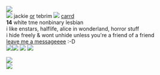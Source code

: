 ![](https://cdn.discordapp.com/attachments/729124835296280689/1111805040496230510/image.jpeg)  
![](https://wilardo.crd.co/assets/images/gallery27/2cecaabb_original.png?v=3a39217c) jackie [or](https://en.pronouns.page/@tebo) tebrim ![](https://mikejima.crd.co/assets/images/shadow/485b8fb5_original.gif?v=16e7e82c) [carrd](https://tebrim.carrd.co/)  
**14** white tme nonbinary lesbian    
i like enstars, halflife, alice in wonderland, horror stuff  
i hide freely & wont unhide unless you're a friend of a friend  
[leave me a messageeee](https://retrospring.net/@tebrim) :-D  
![](https://wilardo.crd.co/assets/images/gallery01/0fdf6f44_original.gif?v=3a39217c)![](https://wilardo.crd.co/assets/images/gallery12/8c6124d0_original.gif?v=3a39217c) ![](https://wilardo.crd.co/assets/images/gallery09/48de10c8_original.gif?v=3a39217c) ![](https://wilardo.crd.co/assets/images/gallery25/ac56e3a3_original.gif?v=7ff558b6)  

![](https://cdn.discordapp.com/attachments/729124835296280689/1111441556688343110/IMG_3236.gif)  
![](https://cdn.discordapp.com/attachments/729124835296280689/1111440366361641082/IMG_3226.gif)  
